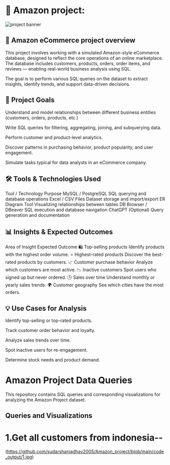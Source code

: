 # 🛒 Amazon project:
![project banner](https://static.vecteezy.com/system/resources/previews/010/916/011/original/online-shopping-concept-design-or-3d-online-shopping-or-shopping-promotional-design-free-png.png)


## 🛒 Amazon eCommerce project overview
This project involves working with a simulated Amazon-style eCommerce database, designed to reflect the core operations of an online marketplace. The database includes customers, products, orders, order items, and reviews — enabling real-world business analysis using SQL.

The goal is to perform various SQL queries on the dataset to extract insights, identify trends, and support data-driven decisions.

## 🎯 Project Goals
Understand and model relationships between different business entities (customers, orders, products, etc.)

Write SQL queries for filtering, aggregating, joining, and subquerying data.

Perform customer and product-level analytics.

Discover patterns in purchasing behavior, product popularity, and user engagement.

Simulate tasks typical for data analysts in an eCommerce company.

## 🛠️ Tools & Technologies Used
Tool / Technology	Purpose
MySQL / PostgreSQL	SQL querying and database operations
Excel / CSV Files	Dataset storage and import/export
ER Diagram Tool	Visualizing relationships between tables
DB Browser / DBeaver	SQL execution and database navigation
ChatGPT (Optional)	Query generation and documentation

## 📊 Insights & Expected Outcomes
Area of Insight	Expected Outcome
🛍️ Top-selling products	Identify products with the highest order volume.
⭐ Highest-rated products	Discover the best-rated products by customers.
📈 Customer purchase behavior	Analyze which customers are most active.
📉 Inactive customers	Spot users who signed up but never ordered.
🕒 Sales over time	Understand monthly or yearly sales trends.
🌍 Customer geography	See which cities have the most orders.

## 💡 Use Cases for Analysis
Identify top-selling or top-rated products.

Track customer order behavior and loyalty.

Analyze sales trends over time.

Spot inactive users for re-engagement.

Determine stock needs and product demand.

# Amazon Project Data Queries

This repository contains SQL queries and corresponding visualizations for analyzing the Amazon Project dataset.

## Queries and Visualizations

# 1.Get all customers from indonesia--

(https://github.com/sudarshanjadhav2005/Amazon_project/blob/main/code_output/1.jpg)
